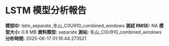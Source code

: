 # LSTM 模型分析報告
**模型ID:** lstm_separate_冬山_C0U910_combined_windows
**測試 RMSE:** NA
**模型大小:** 0.9 MB
**資料類型:** separate
**測站:** 冬山_C0U910_combined_windows
**分析時間:** 2025-06-17 01:16:44.273521
